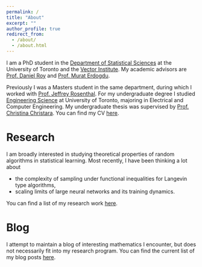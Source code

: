 ```yaml
---
permalink: /
title: "About"
excerpt: ""
author_profile: true
redirect_from:
  - /about/
  - /about.html
---
```


I am a PhD student in the [Department of Statistical Sciences](http://www.utstat.utoronto.ca/) at the University of Toronto
and the [Vector Institute](https://vectorinstitute.ai/).
My academic advisors are [Prof. Daniel Roy](http://danroy.org/)
and [Prof. Murat Erdogdu](http://www.cs.toronto.edu/~erdogdu/).

Previously I was a Masters student in the same department, during which I worked with [Prof. Jeffrey Rosenthal](http://probability.ca/jeff/). For my undergraduate degree I studied [Engineering Science](http://engsci.utoronto.ca/) at University of Toronto, majoring in Electrical and Computer Engineering. My undergraduate thesis was supervised by [Prof. Christina Christara](http://www.cs.toronto.edu/~ccc/). You can find my CV [here](files/CV_Mufan_Li.pdf).

# Research

I am broadly interested in studying theoretical properties
of random algorithms in statistical learning.
Most recently, I have been thinking a lot about
- the complexity of sampling under functional inequalities for Langevin type algorithms,
- scaling limits of large neural networks and its training dynamics.

You can find a list of my research work
[here](https://mufan-li.github.io/research/).

# Blog

I attempt to maintain a blog of interesting mathematics I encounter, 
but does not necessarily fit into my research program.
You can find the current list of my blog posts
[here](https://mufan-li.github.io/blog-posts/).

<!-- Masters Research Project - Collaborative Filtering For Student Grade Analysis (2016) \[[Document](files/Mufan_Li_MSc_Report.pdf)\] \[[Code](https://github.com/mufan-li/sg)\]

Undergraduate Thesis - Efficient and Accurate Numerical PDE Methods For Pricing Financial Derivatives (2015) \[[Document](files/Mufan_Li_Undergrad_Thesis.pdf)\] \[[Presentation](files/Mufan_Li_Thesis_Presentation.pdf)\] \[[Code](https://github.com/mufan-li/PDE03)\] -->

<!-- ### Teaching

Teaching assistant positions held:  
STA220 - The Practice of Statistics I - Summer 2016  
STA248 - Statistics for Computer Scientists - Winter 2016  
STA261 - Probability and Statistics II - Winter 2016  
STA304 - Surveys, Sampling, and Observational Data - Winter 2016  
STA247 - Probability with Computer Applications - Fall 2015   -->

<!-- ### Contact me

Email: mufan dot li at mail dot utoronto dot ca -->
<!-- [email@domain.com](mailto:email@domain.com) -->
